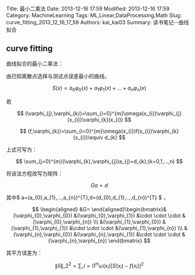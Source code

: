 ﻿Title: 最小二乘法
Date: 2013-12-16 17:59
Modified: 2013-12-16 17:59
Category: MachineLearning
Tags: ML,Linear,DataProcessing,Math
Slug: curve_fitting_2013_12_16_17_59
Authors: kai_kai03
Summary: 读书笔记--曲线拟合

## curve fitting ##

曲线拟合的最小二乘法：

由已知离散点选择与测试点误差最小的曲线。

 $$ S(x) = a_{0}\varphi_{0}(x)+a_{1}\varphi_{1}(x)+...+a_{n}\varphi_{n}(x) $$ 

若
 
 $$ (\varphi_{j},\varphi_{k})=\sum_{i=0}^{m}\omega(x_{i})\varphi_{j}(x_{i})\varphi_{k}(x_{i}) $$ 
 
 $$ (f,\varphi_{k})=\sum_{i=0}^{m}\omega(x_{i})f(x_{i})\varphi_{k}(x_{i})\equiv d_{k} $$ 

上式可写为：
 
 $$ \sum_{j=0}^{m}(\varphi_{k},\varphi_{j})a_{j}=d_{k};(k=0,1,...,n) $$ 

将该法方程改写为矩阵：
 
 $$ Ga=d $$ 

其中$ a=(a_{0},a_{1},...,a_{n})^{T},d=(d_{0},d_{1},...,d_{n})^{T} $ ，
 
 $$ \begin{aligned} &G= \end{aligned}\begin{bmatrix}&(\varphi_{0},\varphi_{0})  &(\varphi_{0},\varphi_{1})  &\cdot \cdot \cdot  &(\varphi_{0},\varphi_{n}) \\\ &(\varphi_{1},\varphi_{0})  &(\varphi_{1},\varphi_{1})  &\cdot \cdot \cdot  &(\varphi_{1},\varphi_{n}) \\\ &(\varphi_{n},\varphi_{0})  &(\varphi_{n},\varphi_{1})  &\cdot \cdot \cdot  &(\varphi_{n},\varphi_{n}) \end{bmatrix} $$


其平方误差为：

 $$ \left \| \delta  \right \|\_{2}^{2} = \sum\_{i=0}^{m}\omega(x_{i})[S(x_{i})-f(x_{i})]^2 $$ 